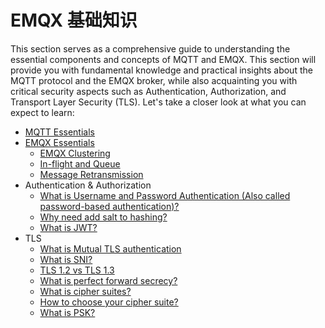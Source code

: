 # EMQX 基础知识

<!--to be translation-->

This section serves as a comprehensive guide to understanding the essential components and concepts of MQTT and EMQX. This section will provide you with fundamental knowledge and practical insights about the MQTT protocol and the EMQX broker, while also acquainting you with critical security aspects such as Authentication, Authorization, and Transport Layer Security (TLS). Let's take a closer look at what you can expect to learn:

- [MQTT Essentials](https://www.emqx.com/en/mqtt-guide)
- [EMQX Essentials](../design/overview.md)
  - [EMQX Clustering](../design/clustering.md)
  - [In-flight and Queue](../design/inflight-window-and-message-queue.md)
  - [Message Retransmission](../design/retransmission.md)
- Authentication & Authorization
  - [What is Username and Password Authentication (Also called password-based authentication)?](https://auth0.com/blog/username-password-authentication/)
  - [Why need add salt to hashing?](https://auth0.com/blog/adding-salt-to-hashing-a-better-way-to-store-passwords/)
  - [What is JWT?](https://jwt.io/introduction)
- TLS
  - [What is Mutual TLS authentication](https://en.wikipedia.org/wiki/Mutual_authentication)
  - [What is SNI?](https://aboutssl.org/what-is-sni-how-does-it-works/)
  - [TLS 1.2 vs TLS 1.3](https://venafi.com/blog/why-tls-13-radically-different-tls-12/)
  - [What is perfect forward secrecy?](https://sectigo.com/resource-library/perfect-forward-secrecy)
  - [What is cipher suites?](https://www.keyfactor.com/blog/cipher-suites-explained/)
  - [How to choose your cipher suite?](https://technology.amis.nl/security-2/ssltls-choose-cipher-suite/)
  - [What is PSK?](https://en.wikipedia.org/wiki/TLS-PSK)